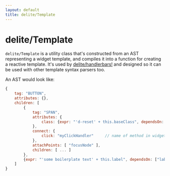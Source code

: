```yaml
---
layout: default
title: delite/Template
---
```


# delite/Template

`delite/Template` is a utility class that's constructed from an AST representing a widget template, and compiles it into
a function for creating a reactive template.  It's used by [delite/handlerbars!](handlebars.md) and designed
so it can be used with other template syntax parsers too.

An AST would look like:

```js
{
	tag: "BUTTON",
	attributes: {},
	children: [
		{
			tag: "SPAN",
			attributes: {
				class: {expr: "'d-reset' + this.baseClass", dependsOn: ["baseClass"]}
			},
			connect: {
				click: "myClickHandler"		// name of method in widget to call on click event
			},
			attachPoints: [ "focusNode" ],
			children: [ ... ]
		},
		{expr: "'some boilerplate text' + this.label", dependsOn: ["label"]}
	]
}
```
